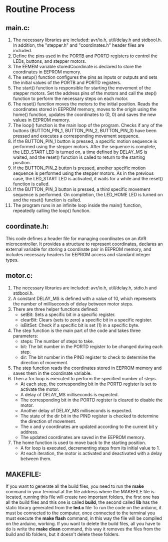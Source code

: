 # Routine Process
## main.c:
1. The necessary libraries are included: avr/io.h, util/delay.h and stdbool.h. In addition, the "stepper.h" and "coordinates.h" header files are included.
2. Define the pins used in the PORTB and PORTD registers to control the LEDs, buttons, and stepper motors.
3. The EEMEM variable storedCoordinate is declared to store the coordinates in EEPROM memory.
4. The setup() function configures the pins as inputs or outputs and sets the initial values of the PORTB and PORTD registers.
5. The start() function is responsible for starting the movement of the stepper motors. Set the address pins of the motors and call the step() function to perform the necessary steps on each motor.
6. The reset() function moves the motors to the initial position. Reads the coordinates stored in EEPROM memory, moves to the origin using the home() function, updates the coordinates to (0, 0) and saves the new values in EEPROM memory.
7. The loop() function is the main loop of the program. Checks if any of the buttons (BUTTON_PIN_1, BUTTON_PIN_2, BUTTON_PIN_3) have been pressed and executes a corresponding movement sequence.
8. If the BUTTON_PIN_1 button is pressed, a specific motion sequence is performed using the stepper motors. After the sequence is complete, the LED_START LED is turned on, a time defined by DELAY_MS is waited, and the reset() function is called to return to the starting position.
9. If the BUTTON_PIN_2 button is pressed, another specific motion sequence is performed using the stepper motors. As in the previous case, the LED_START LED is activated, it waits for a while and the reset() function is called.
10. If the BUTTON_PIN_3 button is pressed, a third specific movement sequence is performed. On completion, the LED_HOME LED is turned on and the reset() function is called.
11. The program runs in an infinite loop inside the main() function, repeatedly calling the loop() function.

## coordinate.h:
This code defines a header file for managing coordinates on an AVR microcontroller. It provides a structure to represent coordinates, declares an external variable for storing a coordinate pair in EEPROM memory, and includes necessary headers for EEPROM access and standard integer types.

## motor.c:
1. The necessary libraries are included: avr/io.h, util/delay.h, stdio.h and stdbool.h.
2. A constant DELAY_MS is defined with a value of 10, which represents the number of milliseconds of delay between motor steps.
3. There are three helper functions defined:
    - setBit: Sets a specific bit in a specific register.
    - clearBit: Clears (sets to zero) a specific bit in a specific register.
    - isBitSet: Check if a specific bit is set (1) in a specific byte.
4. The step function is the main part of the code and takes three parameters:
    - steps: The number of steps to take.
    - bit: The bit number in the PORTD register to be changed during each step.
    - dir: The bit number in the PIND register to check to determine the direction of movement.
5. The step function reads the coordinates stored in EEPROM memory and saves them in the coordinate variable.
6. Then a for loop is executed to perform the specified number of steps.
    - At each step, the corresponding bit in the PORTD register is set to activate the motor.
    - A delay of DELAY_MS milliseconds is expected.
    - The corresponding bit in the PORTD register is cleared to disable the motor.
    - Another delay of DELAY_MS milliseconds is expected.
    - The state of the dir bit in the PIND register is checked to determine the direction of movement.
    - The x and y coordinates are updated according to the current bit y address.
    - The updated coordinates are saved in the EEPROM memory.
7. The home function is used to move back to the starting position.
    - A for loop is executed, decrementing steps from its initial value to 1.
    - At each iteration, the motor is activated and deactivated with a delay between them.

## MAKEFILE:
If you want to generate all the build files, you need to run the **make** command in your terminal at the file address where the MAKEFILE file is located, running this file will create two important folders, the first one has all the build files and this one is called **build**, the second called **lib** has the static library generated from the **led.c** file
To run the code on the arduino, it must be connected to the computer, once connected to the terminal you must execute the **make flash** command, in this way the file will be compiled on the arduino, working.
If you want to delete the build files, all you have to do is write the **make clean** command, this way it removes the files from the build and lib folders, but it doesn't delete these folders.
